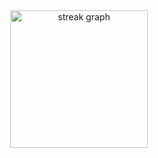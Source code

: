 


<div align="center">
  <img src="https://streak-stats.demolab.com?user=Thapa-Dipesh&locale=en&mode=daily&theme=dark&hide_border=false&border_radius=5&order=3" height="220" alt="streak graph"  />
</div>

###




###
